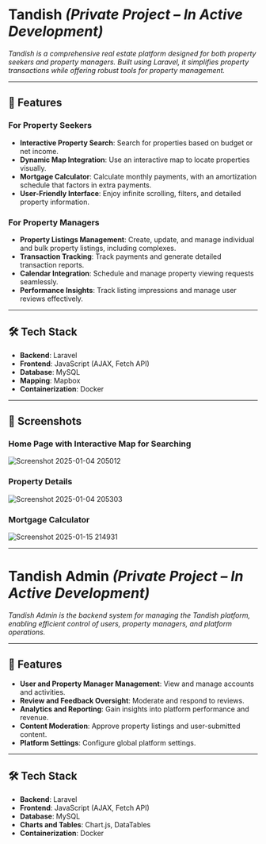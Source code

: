 # **Tandish** *(Private Project – In Active Development)*  

*Tandish is a comprehensive real estate platform designed for both property seekers and property managers. Built using Laravel, it simplifies property transactions while offering robust tools for property management.*  

---

## 🚀 **Features**  

### **For Property Seekers**  
- **Interactive Property Search**: Search for properties based on budget or net income.  
- **Dynamic Map Integration**: Use an interactive map to locate properties visually.  
- **Mortgage Calculator**: Calculate monthly payments, with an amortization schedule that factors in extra payments.  
- **User-Friendly Interface**: Enjoy infinite scrolling, filters, and detailed property information.  

### **For Property Managers**  
- **Property Listings Management**: Create, update, and manage individual and bulk property listings, including complexes.  
- **Transaction Tracking**: Track payments and generate detailed transaction reports.  
- **Calendar Integration**: Schedule and manage property viewing requests seamlessly.  
- **Performance Insights**: Track listing impressions and manage user reviews effectively.  

---

## 🛠️ **Tech Stack**  

- **Backend**: Laravel  
- **Frontend**: JavaScript (AJAX, Fetch API)  
- **Database**: MySQL  
- **Mapping**: Mapbox  
- **Containerization**: Docker  

---

## 📸 **Screenshots**  

### **Home Page with Interactive Map for Searching**  
![Screenshot 2025-01-04 205012](https://github.com/user-attachments/assets/1a0a329f-0724-4593-b2b8-70b72897401b)

### **Property Details**  
![Screenshot 2025-01-04 205303](https://github.com/user-attachments/assets/b9230132-a097-4ad2-8a6f-0c25337c7637)

### **Mortgage Calculator** 
![Screenshot 2025-01-15 214931](https://github.com/user-attachments/assets/8c668dbf-6354-4017-806d-2a3c034ee482)

---

# **Tandish Admin** *(Private Project – In Active Development)*  

*Tandish Admin is the backend system for managing the Tandish platform, enabling efficient control of users, property managers, and platform operations.*  

---

## 🚀 **Features**  

- **User and Property Manager Management**: View and manage accounts and activities.  
- **Review and Feedback Oversight**: Moderate and respond to reviews.  
- **Analytics and Reporting**: Gain insights into platform performance and revenue.  
- **Content Moderation**: Approve property listings and user-submitted content.  
- **Platform Settings**: Configure global platform settings.  

---

## 🛠️ **Tech Stack**  
- **Backend**: Laravel  
- **Frontend**: JavaScript (AJAX, Fetch API)  
- **Database**: MySQL  
- **Charts and Tables**: Chart.js, DataTables  
- **Containerization**: Docker  


